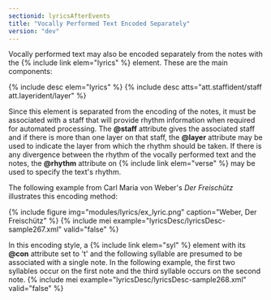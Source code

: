 ```yaml
---
sectionid: lyricsAfterEvents
title: "Vocally Performed Text Encoded Separately"
version: "dev"
---
```


Vocally performed text may also be encoded separately from the notes with the {% include link elem="lyrics" %} element. These are the main components:

 
{% include desc elem="lyrics" %} 
{% include desc atts="att.staffident/staff att.layerident/layer" %} 


Since this element is separated from the encoding of the notes, it must be associated with a staff that will provide rhythm information when required for automated processing. The **@staff** attribute gives the associated staff and if there is more than one layer on that staff, the **@layer** attribute may be used to indicate the layer from which the rhythm should be taken. If there is any divergence between the rhythm of the vocally performed text and the notes, the **@rhythm** attribute on {% include link elem="verse" %} may be used to specify the text's rhythm.

The following example from Carl Maria von Weber's *Der Freischütz* illustrates this encoding method:

{% include figure img="modules/lyrics/ex_lyric.png" caption="Weber, Der Freischütz" %}
{% include mei example="lyricsDesc/lyricsDesc-sample267.xml" valid="false" %}
    
In this encoding style, a {% include link elem="syl" %} element with its **@con** attribute set to 't' and the following syllable are presumed to be associated with a single note. In the following example, the first two syllables occur on the first note and the third syllable occurs on the second note.
{% include mei example="lyricsDesc/lyricsDesc-sample268.xml" valid="false" %}
    